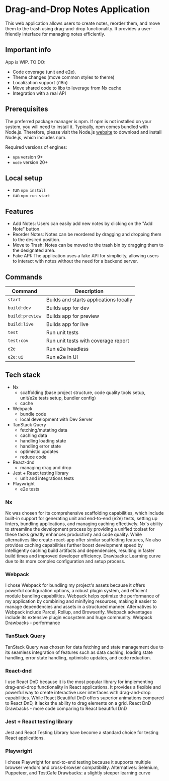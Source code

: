 # Drag-and-Drop Notes Application

This web application allows users to create notes, reorder them, and move them to the trash using drag-and-drop functionality. 
It provides a user-friendly interface for managing notes efficiently.

## Important info
App is WIP. TO DO:
  - Code coverage (unit and e2e).
  - Theme changes (move common styles to theme)
  - Localization support (i18n)
  - Move shared code to libs to leverage from Nx cache
  - Integration with a real API

## Prerequisites

The preferred package manager is npm. If npm is not installed on your system, you will need to install it. Typically, npm comes bundled with Node.js. Therefore, please visit the Node.js [website](https://nodejs.org/en/) to download and install Node.js, which includes npm.

Required versions of engines:

- `npm` version 9+
- `node` version 20+

## Local setup
- run `npm install`
- run `npm run start`

 ## Features

 - Add Notes: Users can easily add new notes by clicking on the "Add Note" button.
 - Reorder Notes: Notes can be reordered by dragging and dropping them to the desired position.
 - Move to Trash: Notes can be moved to the trash bin by dragging them to the designated area.
 - Fake API: The application uses a fake API for simplicity, allowing users to interact with notes without the need for a backend server.

## Commands

| Command         | Description                            |
|-----------------|----------------------------------------|
| `start`         | Builds and starts applications locally |
| `build:dev`     | Builds app for dev                     |
| `build:preview` | Builds app for preview                 |
| `build:live`    | Builds app for live                    |
| `test`          | Run unit tests                         |
| `test:cov`      | Run unit tests with coverage report    |
| `e2e`           | Run e2e headless                       |
| `e2e:ui`        | Run e2e in UI                          |


## Tech stack
- Nx
  - scaffolding (base project structure, code quality tools setup, unit/e2e tests setup, bundler config)
  - cache
- Webpack
  - bundle code
  - local development with Dev Server
- TanStack Query
  - fetching/mutating data
  - caching data
  - handling loading state
  - handling error state
  - optimistic updates
  - reduce code
- React-dnd
  - managing drag and drop
- Jest + React testing library
  - unit and integrations tests
- Playwright
  - e2e tests


### Nx
Nx was chosen for its comprehensive scaffolding capabilities, which include built-in support for generating unit and end-to-end (e2e) tests, setting up linters, bundling applications, and managing caching effectively. Nx's ability to streamline the development process by providing a unified toolset for these tasks greatly enhances productivity and code quality.
While alternatives like create-react-app offer similar scaffolding features, Nx also provides caching capabilities further boost development speed by intelligently caching build artifacts and dependencies, resulting in faster build times and improved developer efficiency.
Drawbacks: Learning curve due to its more complex configuration and setup process.

### Webpack
I chose Webpack for bundling my project's assets because it offers powerful configuration options, a robust plugin system, and efficient module bundling capabilities. Webpack helps optimize the performance of my application by combining and minifying resources, making it easier to manage dependencies and assets in a structured manner.
Alternatives to Webpack include Parcel, Rollup, and Browserify. Webpack advantages include its extensive plugin ecosystem and huge community.
Webpack Drawbacks - performance 

### TanStack Query
TanStack Query was chosen  for data fetching and state management due to its seamless integration of features such as data caching, loading state handling, error state handling, optimistic updates, and code reduction. 

### React-dnd
I use React DnD because it is the most popular library for implementing drag-and-drop functionality in React applications. It provides a flexible and powerful way to create interactive user interfaces with drag-and-drop capabilities.
While React Beautiful DnD offers superior animations compared to React DnD, it lacks the ability to drag elements on a grid.
React DnD Drawbacks - more code comparing to React beautiful DnD 

### Jest + React testing library
Jest and React Testing Library have become a standard choice for testing React applications.

### Playwright
I chose Playwright for end-to-end testing because it supports multiple browser vendors and cross-browser compatibility.
Alternatives: Selenium, Puppeteer, and TestCafe
Drawbacks: a slightly steeper learning curve 


